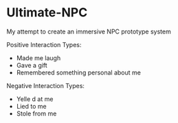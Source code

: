 # Ultimate-NPC
My attempt to create an immersive NPC prototype system


Positive Interaction Types:

- Made me laugh
- Gave a gift
- Remembered something personal about me


Negative Interaction Types:

- Yelle d at me
- Lied to me
- Stole from me
